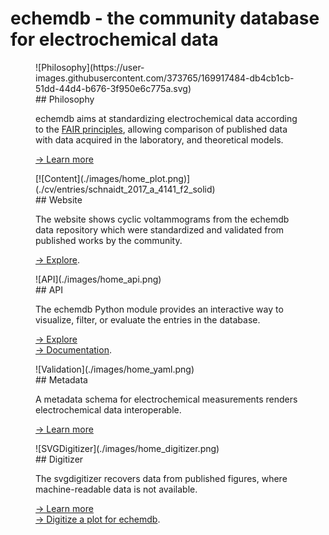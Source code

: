 # echemdb - the community database for electrochemical data

<div class="echemdb-spotlight" markdown>
<figure class="echemdb-spotlight" markdown>
![Philosophy](https://user-images.githubusercontent.com/373765/169917484-db4cb1cb-51dd-44d4-b676-3f950e6c775a.svg)
<figcaption markdown>
## Philosophy

echemdb aims at standardizing electrochemical data according to the 
[FAIR principles](https://www.go-fair.org/fair-principles/), allowing 
comparison of published data with data acquired 
in the laboratory, and theoretical models.

[→ Learn more](about.md)
</figcaption>
</figure>

<figure class="echemdb-spotlight echemdb-spotlight-reverse" markdown>
[![Content](./images/home_plot.png)](./cv/entries/schnaidt_2017_a_4141_f2_solid)
<figcaption markdown>
## Website

The website shows cyclic voltammograms from the echemdb data repository
which were standardized and validated from published works by the community.

[→ Explore](./cv).
</figcaption>
</figure>

<figure class="echemdb-spotlight" markdown>
![API](./images/home_api.png)
<figcaption markdown>
## API

The echemdb Python module provides an interactive way to visualize, filter, 
or evaluate the entries in the database.

[→ Explore](https://mybinder.org/v2/gh/echemdb/echemdb/0.3.0?urlpath=tree%2Fdoc%2Fusage%2Fentry_interactions.md)  
[→ Documentation](https://echemdb.github.io/echemdb/).

</figcaption>
</figure>

<figure class="echemdb-spotlight echemdb-spotlight-reverse" markdown>
![Validation](./images/home_yaml.png)
<figcaption markdown>
## Metadata

A metadata schema for electrochemical measurements
renders electrochemical data interoperable. 

[→ Learn more](https://github.com/echemdb/metadata-schema)
</figcaption>
</figure>

<figure class="echemdb-spotlight" markdown>
![SVGDigitizer](./images/home_digitizer.png)
<figcaption markdown>
## Digitizer

The svgdigitizer recovers data
from published figures,
where machine-readable data is not available.

[→ Learn more](https://echemdb.github.io/svgdigitizer/)  
[→ Digitize a plot for echemdb](https://echemdb.github.io/svgdigitizer/workflow.html).

</figcaption>
</figure>
</div>
